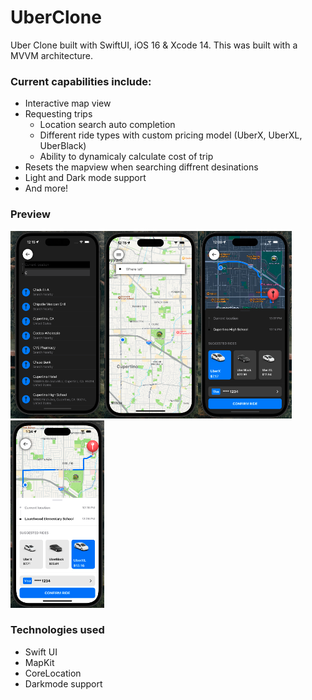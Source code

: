 # UberClone
Uber Clone built with SwiftUI, iOS 16 & Xcode 14. This was built with a MVVM architecture. 

### Current capabilities include: 

  * Interactive map view
  * Requesting trips
    * Location search auto completion 
    * Different ride types with custom pricing model (UberX, UberXL, UberBlack) 
    * Ability to dynamicaly calculate cost of trip
  * Resets the mapview when searching diffrent desinations
  * Light and Dark mode support
  * And more!

### Preview

<img src="./Images/searchDest.png" alt="drawing" width="150" height="300"/><img src="./Images/mapview1.png" alt="drawing" width="150" height="300"/><img src="./Images/rideRequest.png" alt="drawing" width="150" height=300/><img src="./Images/rideRequest2.png" alt="drawing" width="150" height=300/>







### Technologies used

  * Swift UI
  * MapKit
  * CoreLocation
  * Darkmode support

